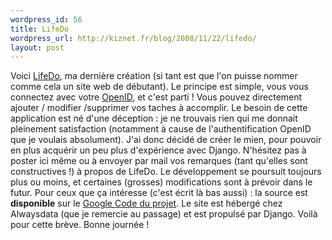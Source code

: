 ```yaml
--- 
wordpress_id: 56
title: LifeDo
wordpress_url: http://kiznet.fr/blog/2008/11/22/lifedo/
layout: post
---
```


Voici [LifeDo](http://lifedo.alwaysdata.net), ma dernière création (si tant
est que l'on puisse nommer comme cela un site web de débutant). Le principe
est simple, vous vous connectez avec votre [OpenID](http://www.openid.net), et
c'est parti ! Vous pouvez directement ajouter / modifier /supprimer vos taches
à accomplir. Le besoin de cette application est né d'une déception : je ne
trouvais rien qui me donnait pleinement satisfaction (notamment à cause de
l'authentification OpenID que je voulais absolument). J'ai donc décidé de
créer le mien, pour pouvoir en plus acquérir un peu plus d'expérience avec
Django. N'hésitez pas à poster ici même ou à envoyer par mail vos remarques
(tant qu'elles sont constructives !) à propos de LifeDo. Le développement se
poursuit toujours plus ou moins, et certaines (grosses) modifications sont à
prévoir dans le futur. Pour ceux que ça intéresse (c'est écrit là bas aussi) :
la source est **disponible** sur le [Google Code du
projet](http://code.google.com/p/lifedo). Le site est hébergé chez Alwaysdata
(que je remercie au passage) et est propulsé par Django. Voilà pour cette
brève. Bonne journée !